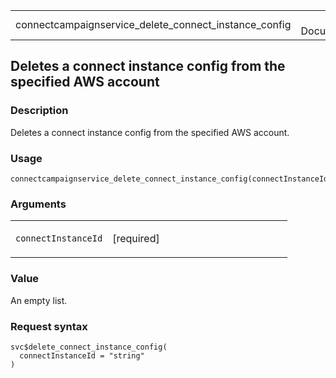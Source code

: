 <table style="width: 100%;">
<tbody>
<tr class="odd">
<td>connectcampaignservice_delete_connect_instance_config</td>
<td style="text-align: right;">R Documentation</td>
</tr>
</tbody>
</table>

## Deletes a connect instance config from the specified AWS account

### Description

Deletes a connect instance config from the specified AWS account.

### Usage

    connectcampaignservice_delete_connect_instance_config(connectInstanceId)

### Arguments

<table>
<colgroup>
<col style="width: 35%" />
<col style="width: 65%" />
</colgroup>
<tbody>
<tr class="odd">
<td><code
id="connectcampaignservice_delete_connect_instance_config_:_connectInstanceId">connectInstanceId</code></td>
<td><p>[required]</p></td>
</tr>
</tbody>
</table>

### Value

An empty list.

### Request syntax

    svc$delete_connect_instance_config(
      connectInstanceId = "string"
    )
